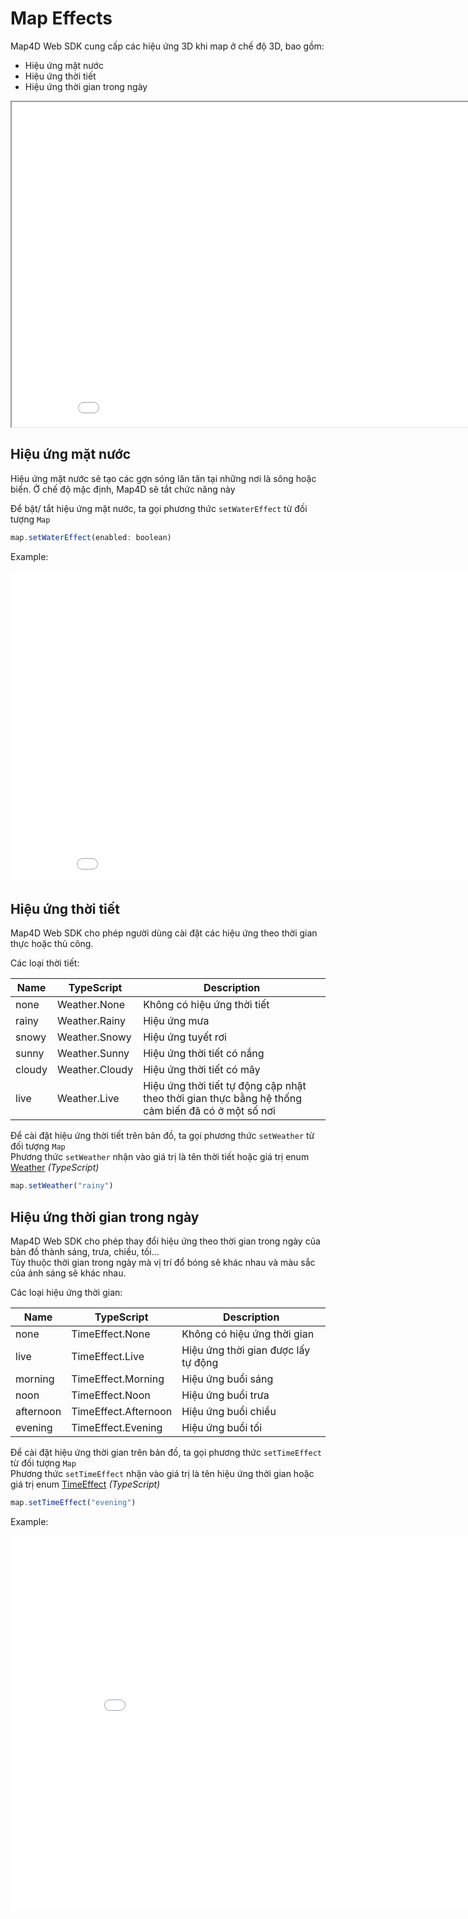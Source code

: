 # Map Effects

Map4D Web SDK cung cấp các hiệu ứng 3D khi map ở chế độ 3D, bao gồm:

- Hiệu ứng mặt nước
- Hiệu ứng thời tiết
- Hiệu ứng thời gian trong ngày

<iframe src="./html/map-effect.html" style="min-width: 900px;" height="520px"></iframe>

## Hiệu ứng mặt nước

Hiệu ứng mặt nước sẽ tạo các gợn sóng lăn tăn tại những nơi là sông hoặc biển. Ở chế độ mặc định, Map4D sẽ tắt chức năng này

Để bật/ tắt hiệu ứng mặt nước, ta gọi phương thức `setWaterEffect` từ đối tượng `Map`

```js
map.setWaterEffect(enabled: boolean)
```


Example:
<iframe style="min-width: 900px;" height="500px" src="//jsfiddle.net/huydang/5v9kpe6h/embedded/" allowfullscreen="allowfullscreen" allowpaymentrequest frameborder="0"></iframe>

## Hiệu ứng thời tiết

Map4D Web SDK cho phép người dùng cài đặt các hiệu ứng theo thời gian thực hoặc thủ công.

Các loại thời tiết:

| Name   | TypeScript     | Description                                                                                       |
|--------|----------------|---------------------------------------------------------------------------------------------------|
| none   | Weather.None   | Không có hiệu ứng thời tiết                                                                       |
| rainy  | Weather.Rainy  | Hiệu ứng mưa                                                                                      |
| snowy  | Weather.Snowy  | Hiệu ứng tuyết rơi                                                                                |
| sunny  | Weather.Sunny  | Hiệu ứng thời tiết có nắng                                                                        |
| cloudy | Weather.Cloudy | Hiệu ứng thời tiết có mây                                                                         |
| live   | Weather.Live   | Hiệu ứng thời tiết tự động cập nhật theo thời gian thực bằng hệ thống cảm biến đã có ở một số nơi |

Để cài đặt hiệu ứng thời tiết trên bản đồ, ta gọi phương thức `setWeather` từ đối tượng `Map`  
Phương thức `setWeather` nhận vào giá trị là tên thời tiết hoặc giá trị enum [Weather](/reference/map?id=weather-enum) *(TypeScript)*

```js
map.setWeather("rainy")
```

## Hiệu ứng thời gian trong ngày

Map4D Web SDK cho phép thay đổi hiệu ứng theo thời gian trong ngày của bản đồ thành sáng, trưa, chiều, tối...  
Tùy thuộc thời gian trong ngày mà vị trí đổ bóng sẽ khác nhau và màu sắc của ánh sáng sẽ khác nhau.

Các loại hiệu ứng thời gian:

| Name      | TypeScript           | Description                         |
|-----------|----------------------|-------------------------------------|
| none      | TimeEffect.None      | Không có hiệu ứng thời gian         |
| live      | TimeEffect.Live      | Hiệu ứng thời gian được lấy tự động |
| morning   | TimeEffect.Morning   | Hiệu ứng buổi sáng                  |
| noon      | TimeEffect.Noon      | Hiệu ứng buổi trưa                  |
| afternoon | TimeEffect.Afternoon | Hiệu ứng buổi chiều                 |
| evening   | TimeEffect.Evening   | Hiệu ứng buổi tối                   |


Để cài đặt hiệu ứng thời gian trên bản đồ, ta gọi phương thức `setTimeEffect` từ đối tượng `Map`  
Phương thức `setTimeEffect` nhận vào giá trị là tên hiệu ứng thời gian hoặc giá trị enum [TimeEffect](/reference/map?id=timeeffect-enum) *(TypeScript)*

```js
map.setTimeEffect("evening")
```

Example:
<iframe style="min-width: 900px;" height="600px" src="//jsfiddle.net/huydang/48su6hgx/embedded/" allowfullscreen="allowfullscreen" allowpaymentrequest frameborder="0"></iframe>
